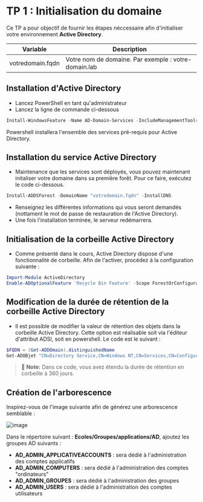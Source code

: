 # TP 1 : Initialisation du domaine

Ce TP a pour objectif de fournir les étapes néccessaire afin d'initialiser votre environnement **Active Directory**.

| Variable         | Description                                          |
| -----------------| ---------------------------------------------------- |
| votredomain.fqdn | Votre nom de domaine. Par exemple : votre-domain.lab |


## Installation d'Active Directory

* Lancez PowerShell en tant qu'administrateur
* Lancez la ligne de commande ci-dessous

```powershell
Install-WindowsFeature -Name AD-Domain-Services -IncludeManagementTools
```

Powershell installera l'ensemble des services pré-requis pour Active Directory.


## Installation du service Active Directory

* Maintenance que les services sont déployés, vous pouvez maintenant initaliser votre domaine dans sa première forêt. Pour ce faire, exécutez le code ci-dessous.

```powershell
Install-ADDSForest -DomainName "votredomain.fqdn" -InstallDNS
```

* Renseignez les différentes informations qui vous seront demandés (nottament le mot de passe de restauration de l'Active Directory).
* Une fois l'installation terminée, le serveur redémarrera.

## Initialisation de la corbeille Active Directory

* Comme présenté dans le cours, Active Directory dispose d'une fonctionnalité de corbeille. Afin de l'activer, procédez à la configuration suivante :

```powershell
Import-Module ActiveDirectory
Enable-ADOptionalFeature 'Recycle Bin Feature' -Scope ForestOrConfigurationSet -Target votredomain.fqdn
```

## Modification de la durée de rétention de la corbeille Active Directory

* Il est possible de modifier la valeur de rétention des objets dans la corbeille Active Directory. Cette option est réalisable soit via l'éditeur d'attribut ADSI, soit en powershell. Le code est le suivant :

```powershell
$FQDN = (Get-ADDOmain).distinguishedName
Get-ADOBjet "CN=Directory Service,CN=Windows NT,CN=Services,CN=Configuration,$FQDN" | Set-ADOBject -Replace @{'msDS-DeletedObjectLifetime'=360}
```

> :memo: **Note:** Dans ce code, vous avez étendu la durée de rétention en corbeille à 360 jours.

## Création de l'arborescence

Inspirez-vous de l'image suivante afin de générez une arborescence semblable :

![image](https://github.com/gerardlemetayerc/activedirectory-course/assets/33660847/61d8b835-305e-4431-9cc4-573895b89f31)

Dans le répertoire suivant : **Ecoles/Groupes/applications/AD**, ajoutez les groupes AD suivants :
* **AD_ADMIN_APPLICATIVEACCOUNTS** : sera dédié à l'administration des comptes applicatifs
* **AD_ADMIN_COMPUTERS** : sera dédié à l'administration des comptes "ordinateurs"
* **AD_ADMIN_GROUPES** : sera dédié à l'administration des groupes
* **AD_ADMIN_USERS** : sera dédié à l'administration des comptes utilisateurs


